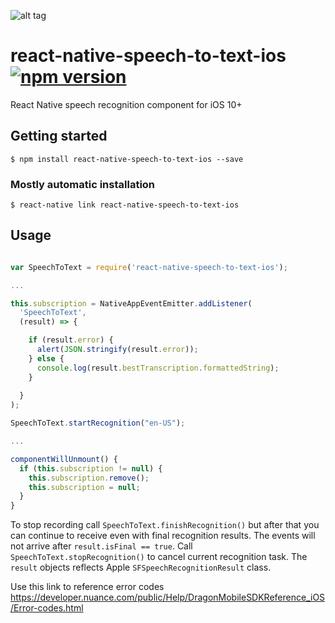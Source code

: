 ![alt tag](https://github.com/muhaos/react-native-speech-to-text-ios/blob/master/baner.png)

# react-native-speech-to-text-ios [![npm version](https://img.shields.io/npm/v/react-native-maps.svg?style=flat)](https://www.npmjs.com/package/react-native-speech-to-text-ios)

React Native speech recognition component for iOS 10+

## Getting started

`$ npm install react-native-speech-to-text-ios --save`

### Mostly automatic installation

`$ react-native link react-native-speech-to-text-ios`

## Usage

```js

var SpeechToText = require('react-native-speech-to-text-ios');

...

this.subscription = NativeAppEventEmitter.addListener(
  'SpeechToText',
  (result) => {

    if (result.error) {
      alert(JSON.stringify(result.error));
    } else {
      console.log(result.bestTranscription.formattedString);
    }
	
  }
);

SpeechToText.startRecognition("en-US");

...

componentWillUnmount() {
  if (this.subscription != null) {
    this.subscription.remove();
    this.subscription = null;
  }
}

```

To stop recording call `SpeechToText.finishRecognition()` but after that you can continue to receive even with final recognition results. The events will not arrive after `result.isFinal == true`.
Call `SpeechToText.stopRecognition()` to cancel current recognition task.
The `result` objects reflects Apple `SFSpeechRecognitionResult` class.

Use this link to reference error codes https://developer.nuance.com/public/Help/DragonMobileSDKReference_iOS/Error-codes.html
